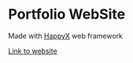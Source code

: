 # Portfolio WebSite

Made with [HappyX](https://github.com/HapticX/happyx) web framework


[Link to website](https://ethosa.github.io/)
